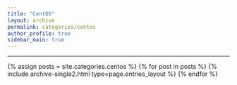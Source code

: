 ```yaml
---
title: "CentOS"
layout: archive
permalink: categories/centos
author_profile: true
sidebar_main: true
---
```


<!-- 공백이 포함되어 있는 카테고리 이름의 경우 site.categories.['a b c'] 이런식으로! -->

***

{% assign posts = site.categories.centos %}
{% for post in posts %} {% include archive-single2.html type=page.entries_layout %} {% endfor %}